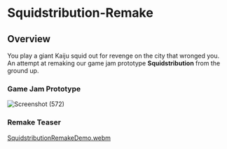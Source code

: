 # Squidstribution-Remake

## Overview
You play a giant Kaiju squid out for revenge on the city that wronged you. An attempt at remaking our game jam prototype **Squidstribution** from the ground up. 


### Game Jam Prototype
![Screenshot (572)](https://github.com/charlie2099/Squidstribution-Remake/assets/55750961/54badd92-6416-4fed-ad73-2afca5fa6636)

### Remake Teaser
[SquidstributionRemakeDemo.webm](https://github.com/charlie2099/Squidstribution-Remake/assets/55750961/9ebb8efb-7e39-44ba-a30a-3582e0cc76b1)
